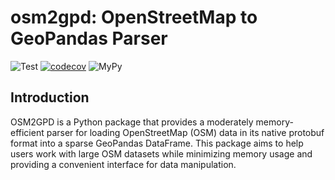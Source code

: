 # osm2gpd: OpenStreetMap to GeoPandas Parser

![Test](https://github.com/knthls/osm2gpd/actions/workflows/test.yml/badge.svg)
[![codecov](https://codecov.io/gh/knthls/osm2gpd/branch/main/graph/badge.svg?token=OSNRL1NSNH)](https://codecov.io/gh/knthls/osm2gpd)
![MyPy](https://github.com/knthls/osm2gpd/actions/workflows/mypy.yml/badge.svg)

## Introduction

OSM2GPD is a Python package that provides a moderately memory-efficient parser for loading OpenStreetMap (OSM) data in its native protobuf format into a sparse GeoPandas DataFrame. This package aims to help users work with large OSM datasets while minimizing memory usage and providing a convenient interface for data manipulation.
